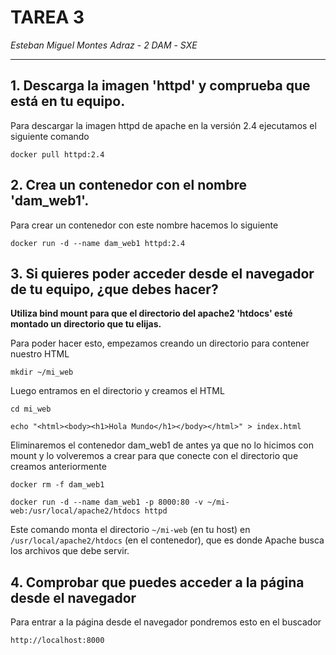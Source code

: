 # TAREA 3

*Esteban Miguel Montes Adraz* - *2 DAM* - *SXE*
***

## 1. Descarga la imagen 'httpd' y comprueba que está en tu equipo.

Para descargar la imagen httpd de apache en la versión 2.4 ejecutamos el siguiente comando

```angular2html
docker pull httpd:2.4
```

## 2. Crea un contenedor con el nombre 'dam_web1'.

Para crear un contenedor con este nombre hacemos lo siguiente

```angular2html
docker run -d --name dam_web1 httpd:2.4
```

## 3. Si quieres poder acceder desde el navegador de tu equipo, ¿que debes hacer?

**Utiliza bind mount para que el directorio del apache2 'htdocs' esté montado un directorio que tu elijas.**

Para poder hacer esto, empezamos creando un directorio para contener nuestro HTML
```angular2html
mkdir ~/mi_web
```

Luego entramos en el directorio y creamos el HTML
```angular2html
cd mi_web

echo "<html><body><h1>Hola Mundo</h1></body></html>" > index.html
```
Eliminaremos el contenedor dam_web1 de antes ya que no lo hicimos con mount y lo volveremos a crear para que conecte con el directorio que creamos anteriormente
```angular2html
docker rm -f dam_web1

docker run -d --name dam_web1 -p 8000:80 -v ~/mi-web:/usr/local/apache2/htdocs httpd
```
Este comando monta el directorio ```~/mi-web``` (en tu host) en ```/usr/local/apache2/htdocs``` (en el contenedor), que es donde Apache busca los archivos que debe servir.

## 4. Comprobar que puedes acceder a la página desde el navegador

Para entrar a la página desde el navegador pondremos esto en el buscador
```angular2html
http://localhost:8000
```

